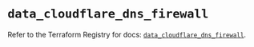 # `data_cloudflare_dns_firewall`

Refer to the Terraform Registry for docs: [`data_cloudflare_dns_firewall`](https://registry.terraform.io/providers/cloudflare/cloudflare/5.6.0/docs/data-sources/dns_firewall).
